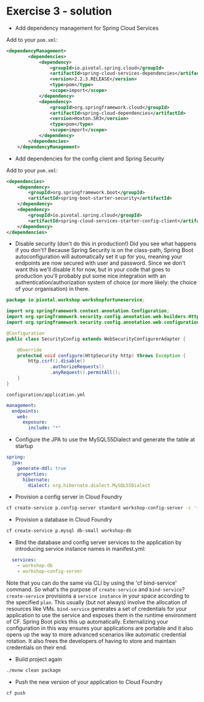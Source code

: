 # Exercise 3 - solution 

* Add dependency management for Spring Cloud Services

Add to your `pom.xml`:

```xml
<dependencyManagement>
		<dependencies>
			<dependency>
				<groupId>io.pivotal.spring.cloud</groupId>
				<artifactId>spring-cloud-services-dependencies</artifactId>
				<version>2.2.3.RELEASE</version>
				<type>pom</type>
				<scope>import</scope>
			</dependency>
			<dependency>
				<groupId>org.springframework.cloud</groupId>
				<artifactId>spring-cloud-dependencies</artifactId>
				<version>Hoxton.SR3</version>
				<type>pom</type>
				<scope>import</scope>
			</dependency>
		</dependencies>
	</dependencyManagement>
```

* Add dependencies for the config client and Spring Security

Add to your `pom.xml`:

```xml
<dependencies>
    <dependency>
        <groupId>org.springframework.boot</groupId>
        <artifactId>spring-boot-starter-security</artifactId>
    </dependency>
    <dependency>
        <groupId>io.pivotal.spring.cloud</groupId>
        <artifactId>spring-cloud-services-starter-config-client</artifactId>
    </dependency>
</dependencies>
```

* Disable security (don't do this in production!) Did you see what happens if you don't? Because Spring Security is on the class-path, Spring Boot autoconfiguration will automatically set it up for you, meaning your endpoints are now secured with user and password. Since we don't want this we'll disable it for now, but in your code that goes to production you'll probably put some nice integration with an authentication/authorization system of choice (or more likely: the choice of your organisation) in there.

```java
package io.pivotal.workshop.workshopfortuneservice;

import org.springframework.context.annotation.Configuration;
import org.springframework.security.config.annotation.web.builders.HttpSecurity;
import org.springframework.security.config.annotation.web.configuration.WebSecurityConfigurerAdapter;

@Configuration
public class SecurityConfig extends WebSecurityConfigurerAdapter {

    @Override
    protected void configure(HttpSecurity http) throws Exception {
        http.csrf().disable()
                .authorizeRequests()
                .anyRequest().permitAll();
    }
}
```

`configuration/application.yml`

```yml
management:
  endpoints:
    web:
      exposure:
        include: "*"
```

* Configure the JPA to use the MySQL55Dialect and generate the table at startup

```yml
spring:
  jpa:
    generate-ddl: true
    properties:
      hibernate:
        dialect: org.hibernate.dialect.MySQL55Dialect
```

* Provision a config server in Cloud Foundry

```bash
cf create-service p.config-server standard workshop-config-server -c '{"git": { "uri": "https://github.com/NLxAROSA/cnd-on-pivotal-platform-101-workshop.git", "searchPaths": "configuration" } }'
```

* Provision a database in Cloud Foundry

```bash
cf create-service p.mysql db-small workshop-db
```

* Bind the database and config server services to the application by introducing service instance names in manifest.yml:

```yml
  services:
    - workshop-db
    - workshop-config-server
```

Note that you can do the same via CLI by using the 'cf bind-service' command. So what's the purpose of `create-service` and `bind-service`? `create-service` provisions a `service instance` in your space according to the specified `plan`. This usually (but not always) involve the allocation of resources like VMs. `bind-service` generates a set of credentials for your application to use the service and exposes them in the runtime environment of CF. Spring Boot picks this up automatically. Externalizing your configuration in this way ensures your applications are portable and it also opens up the way to more advanced scenarios like automatic credential rotation. It also frees the developers of having to store and maintain credentials on their end.

* Build project again

```bash
./mvnw clean package
```

* Push the new version of your application to Cloud Foundry

```bash
cf push 
``` 